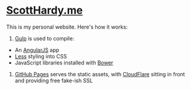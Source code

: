 # [ScottHardy.me](https://scotthardy.me)

This is my personal website.  Here's how it works:

1. [Gulp](http://gulpjs.com) is used to compile:
  * An [AngularJS](https://angularjs.org) app
  * [Less](http://lesscss.org) styling into CSS
  * JavaScript libraries installed with [Bower](http://bower.io)
1. [GitHub Pages](https://pages.github.com) serves the static assets, with [CloudFlare](https://www.cloudflare.com) sitting in front and providing free fake-ish SSL
